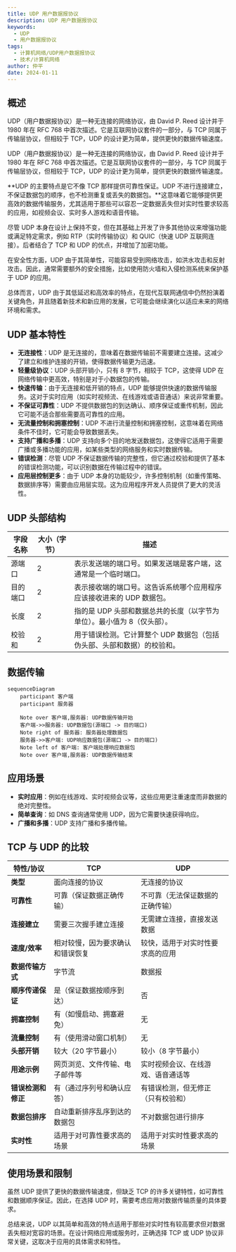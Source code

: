 ```yaml
---
title: UDP 用户数据报协议
description: UDP 用户数据报协议
keywords:
  - UDP
  - 用户数据报协议
tags:
  - 计算机网络/UDP用户数据报协议
  - 技术/计算机网络
author: 仲平
date: 2024-01-11
---
```


## 概述

UDP（用户数据报协议）是一种无连接的网络协议，由 David P. Reed 设计并于 1980 年在 RFC 768 中首次描述。它是互联网协议套件的一部分，与 TCP 同属于传输层协议，但相较于 TCP，UDP 的设计更为简单，提供更快的数据传输速度。

UDP（用户数据报协议）是一种无连接的网络协议，由 David P. Reed 设计并于 1980 年在 RFC 768 中首次描述。它是互联网协议套件的一部分，与 TCP 同属于传输层协议，但相较于 TCP，UDP 的设计更为简单，提供更快的数据传输速度。

**UDP 的主要特点是它不像 TCP 那样提供可靠性保证。UDP 不进行连接建立，不保证数据包的顺序，也不检测重复或丢失的数据包。**这意味着它能够提供更高效的数据传输服务，尤其适用于那些可以容忍一定数据丢失但对实时性要求较高的应用，如视频会议、实时多人游戏和语音传输。

尽管 UDP 本身在设计上保持不变，但在其基础上开发了许多其他协议来增强功能或满足特定需求，例如 RTP（实时传输协议）和 QUIC（快速 UDP 互联网连接）。后者结合了 TCP 和 UDP 的优点，并增加了加密功能。

在安全性方面，UDP 由于其简单性，可能容易受到网络攻击，如洪水攻击和反射攻击。因此，通常需要额外的安全措施，比如使用防火墙和入侵检测系统来保护基于 UDP 的应用。

总体而言，UDP 由于其低延迟和高效率的特点，在现代互联网通信中仍然扮演着关键角色，并且随着新技术和新应用的发展，它可能会继续演化以适应未来的网络环境和需求。

## UDP 基本特性

- **无连接性**：UDP 是无连接的，意味着在数据传输前不需要建立连接。这减少了建立和维护连接的开销，使得数据传输更为迅速。
- **轻量级协议**：UDP 头部开销小，只有 8 字节，相较于 TCP，这使得 UDP 在网络传输中更高效，特别是对于小数据包的传输。
- **快速传输**：由于无连接和低开销的特点，UDP 能够提供快速的数据传输服务。这对于实时应用（如实时视频流、在线游戏或语音通话）来说非常重要。
- **不保证可靠性**：UDP 不提供数据包的到达确认、顺序保证或重传机制，因此它可能不适合那些需要高可靠性的应用。
- **无流量控制和拥塞控制**：UDP 不进行流量控制和拥塞控制，这意味着在网络条件不佳时，它可能会导致数据丢失。
- **支持广播和多播**：UDP 支持向多个目的地发送数据包，这使得它适用于需要广播或多播功能的应用，如某些类型的网络服务和实时数据传输。
- **错误检测**：尽管 UDP 不保证数据传输的完整性，但它通过校验和提供了基本的错误检测功能，可以识别数据在传输过程中的错误。
- **应用层控制更多**：由于 UDP 本身的功能较少，许多控制机制（如重传策略、数据排序等）需要由应用层实现。这为应用程序开发人员提供了更大的灵活性。

## UDP 头部结构

| 字段名称 | 大小（字节） | 描述                                                         |
| -------- | ------------ | ------------------------------------------------------------ |
| 源端口   | 2            | 表示发送端的端口号。如果发送端是客户端，这通常是一个临时端口。 |
| 目的端口 | 2            | 表示接收端的端口号。这告诉系统哪个应用程序应该接收进来的 UDP 数据包。 |
| 长度     | 2            | 指的是 UDP 头部和数据总共的长度（以字节为单位）。最小值为 8（仅头部）。 |
| 校验和   | 2            | 用于错误检测。它计算整个 UDP 数据包（包括伪头部、头部和数据）的校验和。 |

## 数据传输

```mermaid
sequenceDiagram
    participant 客户端
    participant 服务器

    Note over 客户端,服务器: UDP数据传输开始
    客户端->>服务器: UDP数据包(源端口 -> 目的端口)
    Note right of 服务器: 服务器处理数据包
    服务器->>客户端: UDP响应数据包(源端口 -> 目的端口)
    Note left of 客户端: 客户端处理响应数据包
    Note over 客户端,服务器: UDP数据传输结束
```

## 应用场景

- **实时应用**：例如在线游戏、实时视频会议等，这些应用更注重速度而非数据的绝对完整性。
- **简单查询**：如 DNS 查询通常使用 UDP，因为它需要快速获得响应。
- **广播和多播**：UDP 支持广播和多播传输。

## TCP 与 UDP 的比较

| 特性/协议          | TCP                              | UDP                                |
| ------------------ | -------------------------------- | ---------------------------------- |
| **类型**           | 面向连接的协议                   | 无连接的协议                       |
| **可靠性**         | 可靠（保证数据正确传输）         | 不可靠（无法保证数据的正确传输）   |
| **连接建立**       | 需要三次握手建立连接             | 无需建立连接，直接发送数据         |
| **速度/效率**      | 相对较慢，因为要求确认和错误恢复 | 较快，适用于对实时性要求高的应用   |
| **数据传输方式**   | 字节流                           | 数据报                             |
| **顺序传递保证**   | 是（保证数据按顺序到达）         | 否                                 |
| **拥塞控制**       | 有（如慢启动、拥塞避免）         | 无                                 |
| **流量控制**       | 有（使用滑动窗口机制）           | 无                                 |
| **头部开销**       | 较大（20 字节最小）              | 较小（8 字节最小）                 |
| **用途示例**       | 网页浏览、文件传输、电子邮件等   | 实时视频会议、在线游戏、语音通话等 |
| **错误检测和修正** | 有（通过序列号和确认应答）       | 有错误检测，但无修正（只有校验和） |
| **数据包排序**     | 自动重新排序乱序到达的数据包     | 不对数据包进行排序                 |
| **实时性**         | 适用于对可靠性要求高的场景       | 适用于对实时性要求高的场景         |

## 使用场景和限制

虽然 UDP 提供了更快的数据传输速度，但缺乏 TCP 的许多关键特性，如可靠性和数据顺序保证。因此，在选择 UDP 时，需要考虑应用对数据传输质量的具体要求。

总结来说，UDP 以其简单和高效的特点适用于那些对实时性有较高要求但对数据丢失相对宽容的场景。在设计网络应用或服务时，正确选择 TCP 或 UDP 协议非常关键，这取决于应用的具体需求和特性。
